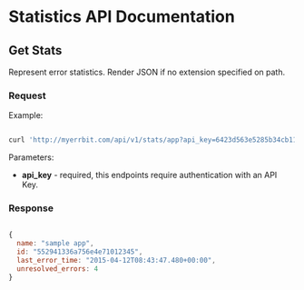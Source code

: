 ---
---
# Statistics API Documentation


## Get Stats

Represent error statistics. Render JSON if no extension specified on path.


### Request

Example:

```sh

curl 'http://myerrbit.com/api/v1/stats/app?api_key=6423d563e5285b34cb117f757b2bc7b1'

```

Parameters:

- **api_key** - required, this endpoints require authentication with an API Key.


### Response


```javascript

{
  name: "sample app",
  id: "552941336a756e4e71012345",
  last_error_time: "2015-04-12T08:43:47.480+00:00",
  unresolved_errors: 4
}

```
